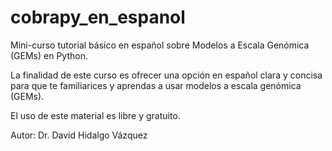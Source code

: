 # cobrapy_en_espanol
Mini-curso tutorial básico en español sobre Modelos a Escala Genómica (GEMs) en Python.

La finalidad de este curso es ofrecer una opción en español clara y concisa para que te familiarices y aprendas a usar modelos a escala genómica (GEMs).

El uso de este material es libre y gratuito.

Autor: Dr. David Hidalgo Vázquez
